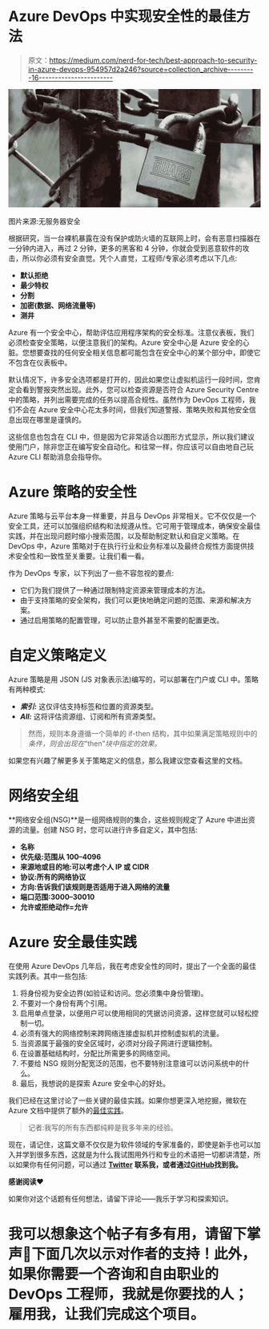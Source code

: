 # Azure DevOps 中实现安全性的最佳方法

> 原文：<https://medium.com/nerd-for-tech/best-approach-to-security-in-azure-devops-954957d2a246?source=collection_archive---------16----------------------->

![](img/fef716fd114ee2f0f50d5d29a40fb25e.png)

图片来源:无服务器安全

根据研究，当一台裸机暴露在没有保护或防火墙的互联网上时，会有恶意扫描器在一分钟内进入，再过 2 分钟，更多的黑客和 4 分钟，你就会受到恶意软件的攻击，所以你必须有安全直觉。凭个人直觉，工程师/专家必须考虑以下几点:

*   **默认拒绝**
*   **最少特权**
*   **分割**
*   **加密(数据、网络流量等)**
*   **测井**

Azure 有一个安全中心，帮助评估应用程序架构的安全标准。注意仪表板，我们必须检查安全策略，以便注意我们的架构。Azure 安全中心是 Azure 安全的心脏。您想要查找的任何安全相关信息都可能包含在安全中心的某个部分中，即使它不包含在仪表板中。

默认情况下，许多安全选项都是打开的，因此如果您让虚拟机运行一段时间，您肯定会看到警报突然出现。此外，您可以检查资源是否符合 Azure Security Centre 中的策略，并列出需要完成的任务以提高合规性。虽然作为 DevOps 工程师，我们不会在 Azure 安全中心花太多时间，但我们知道警报、策略失败和其他安全信息出现在哪里是谨慎的。

这些信息也包含在 CLI 中，但是因为它非常适合以图形方式显示，所以我们建议使用门户，除非您正在编写安全自动化。和往常一样，你应该可以自由地自己玩 Azure CLI 帮助消息会指导你。

# Azure 策略的安全性

Azure 策略与云平台本身一样重要，并且与 DevOps 非常相关。它不仅仅是一个安全工具，还可以加强组织结构和法规遵从性。它可用于管理成本，确保安全最佳实践，并在出现问题时缩小搜索范围，以及帮助制定默认和自定义策略。在 DevOps 中，Azure 策略对于在执行行业和业务标准以及最终合规性方面提供技术安全性和一致性至关重要。让我们看一看。

作为 DevOps 专家，以下列出了一些不容忽视的要点:

*   它们为我们提供了一种通过限制特定资源来管理成本的方法。
*   由于支持策略的安全架构，我们可以更快地确定问题的范围、来源和解决方案。
*   通过启用策略的配置管理，可以防止意外甚至不需要的配置更改。

# 自定义策略定义

Azure 策略是用 JSON (JS 对象表示法)编写的，可以部署在门户或 CLI 中。策略有两种模式:

*   ***索引:*** 这仅评估支持标签和位置的资源类型。
*   ***All:*** 这将评估资源组、订阅和所有资源类型。

> 然而，规则本身遵循一个简单的 if-then 结构，其中如果满足策略规则中的*条件，则会出现在*“then”*块中指定的效果。*

如果您有兴趣了解更多关于策略定义的信息，那么我建议您查看这里的文档。

# 网络安全组

**网络安全组(NSG)**是一组网络规则的集合，这些规则规定了 Azure 中进出资源的流量。创建 NSG 时，您可以进行许多自定义，其中包括:

*   **名称**
*   **优先级:范围从 100–4096**
*   **来源地或目的地:可以考虑个人 IP 或 CIDR**
*   **协议:所有的网络协议**
*   **方向:告诉我们该规则是否适用于进入网络的流量**
*   **端口范围:3000–30010**
*   **允许或拒绝动作=允许**

# Azure 安全最佳实践

在使用 Azure DevOps 几年后，我在考虑安全性的同时，提出了一个全面的最佳实践列表。其中一些包括:

1.  将身份视为安全边界(如验证和访问。您必须集中身份管理)。
2.  不要对一个身份有两个引用。
3.  启用单点登录，以便用户可以使用相同的凭据访问资源，这样您就可以轻松控制一切。
4.  必须有强大的网络控制来跨网络连接虚拟机并控制虚拟机的流量。
5.  当资源属于最强的安全区域时，必须对分段子网进行逻辑控制。
6.  在设置基础结构时，分配比所需更多的网络空间。
7.  不要给 NSG 规则分配宽泛的范围，也不要特别注意谁可以访问系统中的什么。
8.  最后，我想说的是探索 Azure 安全中心的好处。

我们已经在这里讨论了一些关键的最佳实践。如果你想更深入地挖掘，微软在 Azure 文档中提供了额外的[最佳实践](https://docs.microsoft.com/azure/security/fundamentals/best-practices-and-patterns?WT.mc_id=udacity_learn-wwl)。

> 记者:我写的所有东西都纯粹是我多年来的经验。

现在，请记住，这篇文章不仅仅是为软件领域的专家准备的，即使是新手也可以加入并学到很多东西，这就是为什么我试图用外行和专业的术语把一切都讲清楚，所以如果你有任何问题，可以通过 [**Twitter**](https://twitter.com/SamuelArogbonlo) **联系我，或者通过**[**GitHub**](https://github.com/samuelarogbonlo)**找到我。**

**感谢阅读❤️**

如果你对这个话题有任何想法，请留下评论——我乐于学习和探索知识。

# 我可以想象这个帖子有多有用，请留下掌声👏下面几次以示对作者的支持！此外，如果你需要一个咨询和自由职业的 DevOps 工程师，我就是你要找的人；雇用我，让我们完成这个项目。